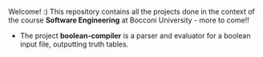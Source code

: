 Welcome! :) 
This repository contains all the projects done in the context of the course **Software Engineering** at Bocconi University - more to come!!

- The project **boolean-compiler** is a parser and evaluator for a boolean input file, outputting truth tables. 
